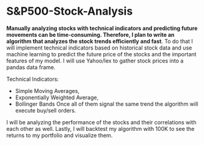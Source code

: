 # S&P500-Stock-Analysis
**Manually analyzing stocks with technical indicators and predicting future movements can be time-consuming. Therefore, I plan to write an algorithm that analyzes the stock trends efficiently and fast**. 
To do that I will implement technical indicators based on historical stock data and use machine learning to predict the future price of the stocks and the important features of my model. I will use Yahoo/Iex to gather stock prices into a pandas data frame. 

 Technical Indicators:
- Simple Moving Averages, 
- Exponentially Weighted Average,
- Bollinger Bands 
 Once all of them signal the same trend the algorithm will execute buy/sell orders. 

I will be analyzing the performance of the stocks and their correlations with each other as well. Lastly, I will backtest my algorithm with 100K  to see the returns to my portfolio and visualize them.

